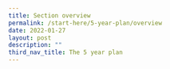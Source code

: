```yaml
---
title: Section overview
permalink: /start-here/5-year-plan/overview
date: 2022-01-27
layout: post
description: ""
third_nav_title: The 5 year plan
---
```






